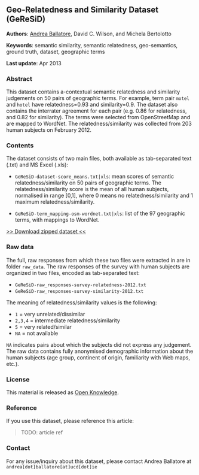 Geo-Relatedness and Similarity Dataset (GeReSiD)
---------------

**Authors**: [Andrea Ballatore](http://sites.google.com/site/andreaballatore), David C. Wilson, and Michela Bertolotto

**Keywords**: semantic similarity, semantic relatedness, geo-semantics, ground truth, dataset, geographic terms

**Last update**: Apr 2013

### Abstract

This dataset contains a-contextual semantic relatedness and similarity judgements on 50 pairs of geographic terms.
For example, term pair `motel` and `hotel` have relatedness=0.93 and similarity=0.9.	The dataset also contains the interrater agreement for each pair (e.g. 0.86 for relatedness, and 0.82 for similarity).
The terms were selected from OpenStreetMap and are mapped to WordNet.
The relatedness/similarity was collected from 203 human subjects on February 2012.

### Contents

The dataset consists of two main files, both available as tab-separated text (.txt) and MS Excel (.xls):

* `GeReSiD-dataset-score_means.txt|xls`: mean scores of semantic relatedness/similarity on 50 pairs of geographic terms. The relatedness/similarity score is the mean of all human subjects, normalised in range \[0,1\], where 0 means no relatedness/similarity and 1 maximum relatedness/similarity.

* `GeReSiD-term_mapping-osm-wordnet.txt|xls`: list of the 97 geographic terms, with mappings to WordNet.

[>> Download zipped dataset <<](https://github.com/ucd-spatial/Datasets/blob/master/downloads/geresid-geo_relatedness_similarity_dataset.zip?raw=true)

### Raw data

The full, raw responses from which these two files were extracted in are in folder `raw_data`.
The raw responses of the survey with human subjects are organized in two files, encoded as tab-separated text:

* `GeReSiD-raw_responses-survey-relatedness-2012.txt`
* `GeReSiD-raw_responses-survey-similarity-2012.txt`

The meaning of relatedness/similarity values is the following:

*	`1`		= very unrelated/dissimilar
*	`2,3,4` = intermediate relatedness/similarity
*	 `5`	= very related/similar
*	 `NA`   = not available

`NA` indicates pairs about which the subjects did not express any judgement.
The raw data contains fully anonymised demographic information about the human subjects (age group, continent of origin, familiarity with Web maps, etc.).

### License

This material is released as [Open Knowledge](http://opendefinition.org/okd).

### Reference

If you use this dataset, please reference this article:

> TODO: article ref

### Contact

For any issue/inquiry about this dataset, please contact Andrea Ballatore at `andrea[dot]ballatore[at]ucd[dot]ie`